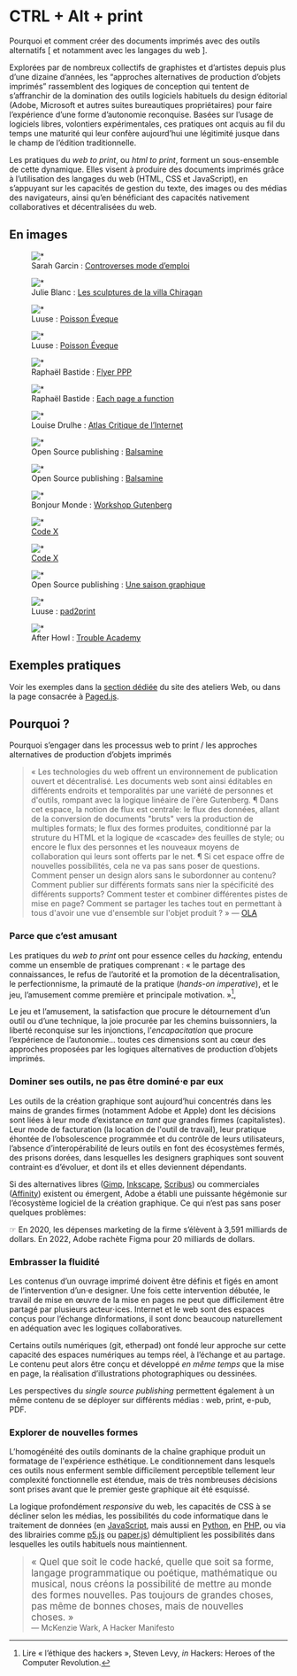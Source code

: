 # CTRL + Alt + print

Pourquoi et comment créer des documents imprimés avec des outils alternatifs \[ et notamment avec les langages du web \].

Explorées par de nombreux collectifs de graphistes et d’artistes depuis plus d’une dizaine d’années, les “approches alternatives de production d’objets imprimés” rassemblent des logiques de conception qui tentent de s’affranchir de la domination des outils logiciels habituels du design éditorial (Adobe, Microsoft et autres suites bureautiques propriétaires) pour faire l’expérience d’une forme d’autonomie reconquise. Basées sur l’usage de logiciels libres, volontiers expérimentales, ces pratiques ont acquis au fil du temps une maturité qui leur confère aujourd’hui une légitimité jusque dans le champ de l’édition traditionnelle. 

Les pratiques du _web to print_, ou _html to print_, forment un sous-ensemble de cette dynamique. Elles visent à produire des documents imprimés grâce à l’utilisation des langages du web (HTML, CSS et JavaScript), en s’appuyant sur les capacités de gestion du texte, des images ou des médias des navigateurs, ainsi qu’en bénéficiant des capacités nativement collaboratives et décentralisées du web. 

## En images


<div class="scrollables" >


<figure>
    <img src="img/controverses-home-4.png" alt="*">
    <figcaption>Sarah Garcin : <a href="https://controverses.org/mode-demploi/">Controverses mode d’emploi</a></figcaption>
</figure>
<figure>
    <img src="img/chiragan-0.jpg" alt="*">
    <figcaption>Julie Blanc : <a href="https://controverses.org/mode-demploi/">Les sculptures de la villa Chiragan</a></figcaption>
</figure>
<figure>
    <img src="img/luuse-poisson-eveque.png" alt="*">
    <figcaption>Luuse : <a href="https://gitlab.com/Luuse/poisson-eveque">Poisson Éveque</a></figcaption>
</figure>
<figure>
    <img src="img/12-poisson_eveque-couv.png" alt="*">
    <figcaption>Luuse : <a href="https://gitlab.com/Luuse/poisson-eveque">Poisson Éveque</a></figcaption>
</figure>
<figure>
    <img src="img/PPP-flyer-Raphael-Bastide.png" alt="*">
    <figcaption>Raphaël Bastide : <a href="https://prepostprint.org/">Flyer PPP</a></figcaption>
</figure>
<figure>
    <img src="img/epaf.png" alt="*">
    <figcaption>Raphaël Bastide : <a href="https://raphaelbastide.com/epaf/">Each page a function</a></figcaption>
</figure>
<figure>
    <img src="img/atlas-critique.png" alt="*">
    <figcaption>Louise Drulhe : <a href="https://louisedrulhe.fr/internet-atlas/">Atlas Critique de l’Internet</a></figcaption>
</figure>
<figure>
    <img src="img/balsamine.jpeg" alt="*" >
    <figcaption>Open Source publishing : <a href="http://osp.kitchen/work/balsamine.2020-2021/">Balsamine</a></figcaption>
</figure>
<figure>
    <img src="img/balsamine2.png" alt="*" >
    <figcaption>Open Source publishing : <a href="http://osp.kitchen/work/balsamine.2020-2021/">Balsamine</a></figcaption>
</figure>
<figure>
    <img src="img/bonjour-monde.png" alt="*">
    <figcaption>Bonjour Monde : <a href="http://bonjourmonde.net/">Workshop Gutenberg</a></figcaption>
</figure>
<figure>
    <img src="img/code-X_01.png" alt="*">
    <figcaption><a href="http://editions-hyx.com/fr/code-x">Code X</a></figcaption>
</figure>
<figure>
    <img src="img/web-1.png" alt="*">
    <figcaption><a href="http://editions-hyx.com/fr/code-x">Code X</a></figcaption>
</figure>
<figure>
    <img src="img/open-source-pusblishing.png" alt="*">
    <figcaption>Open Source publishing : <a href="http://osp.kitchen/workshop/saison-graphique/">Une saison graphique</a></figcaption>
</figure>
<figure>
    <img src="img/pad2print-DEViation-Luuse.png" alt="*">
    <figcaption>Luuse : <a href="https://gitlab.com/Luuse/pad2print/">pad2print</a></figcaption>
</figure>
<figure>
    <img src="img/trouble-academy.png" alt="*">
    <figcaption>After Howl : <a href="https://afterhowl.tumblr.com/">Trouble Academy</a>  </figcaption>
</figure>


</div>


## Exemples pratiques

Voir les exemples dans la [section dédiée](/web/pages/exemples/#htmltoprint) du site des ateliers Web, ou dans la page consacrée à [Paged.js](pagedjs/#more).


## Pourquoi ?

Pourquoi s’engager dans les processus web to print / les approches alternatives de production d’objets imprimés 

> « Les technologies du web offrent un environnement de publication ouvert et décentralisé. Les documents web sont ainsi éditables en différents endroits et temporalités par une variété de personnes et d'outils, rompant avec la logique linéaire de l'ère Gutenberg. ¶ Dans cet espace, la notion de flux est centrale: le flux des données, allant de la conversion de documents "bruts" vers la production de multiples formats; le flux des formes produites, conditionné par la struture du HTML et la logique de «cascade» des feuilles de style; ou encore le flux des personnes et les nouveaux moyens de collaboration qui leurs sont offerts par le net. ¶ Si cet espace offre de nouvelles possibilités, cela ne va pas sans poser de questions. Comment penser un design alors sans le subordonner au contenu? Comment publier sur différents formats sans nier la spécificité des différents supports? Comment tester et combiner différentes pistes de mise en page? Comment se partager les taches tout en permettant à tous d'avoir une vue d'ensemble sur l'objet produit ? »  — [OLA](http://ola4.outilslibresalternatifs.org/#00-ola)

### Parce que c’est amusant
Les pratiques du _web to print_ ont pour essence celles du _hacking_, entendu comme un ensemble de pratiques comprenant : « le partage des connaissances, le refus de l’autorité et la promotion de la décentralisation, le perfectionnisme, la primauté de la pratique (_hands-on imperative_), et le jeu, l’amusement comme première et principale motivation. »[^hacking],

[^hacking]:  Lire « l’éthique des hackers », Steven Levy, _in_ Hackers: Heroes of the Computer Revolution.

Le jeu et l’amusement, la satisfaction que procure le détournement d’un outil ou d’une technique, la joie procurée par les chemins buissonniers, la liberté reconquise sur les injonctions,  l’_encapacitation_ que procure l’expérience de l’autonomie… toutes ces dimensions sont au cœur des approches proposées par les logiques alternatives de production d’objets imprimés.

### Dominer ses outils, ne pas être dominé⋅e par eux

Les outils de la création graphique sont aujourd’hui concentrés dans les mains de grandes firmes (notamment Adobe et Apple) dont les décisions sont liées à leur mode d’existance _en tant que_ grandes firmes (capitalistes). Leur mode de facturation (la location de l'outil de travail), leur pratique éhontée de l’obsolescence programmée et du contrôle de leurs utilisateurs, l’absence d’interopérabilité de leurs outils en font des écosystèmes fermés, des prisons dorées, dans lesquelles les designers graphiques sont souvent contraint⋅es d’évoluer, et dont ils et elles deviennent dépendants.

Si des alternatives libres ([Gimp](https://www.gimp.org/), [Inkscape](https://inkscape.fr/), [Scribus](https://www.scribus.net/)) ou commerciales ([Affinity](https://affinity.serif.com/)) existent ou émergent, Adobe a établi une puissante hégémonie sur l’écosystème logiciel de la création graphique. Ce qui n’est pas sans poser quelques problèmes:

☞ En 2020, les dépenses marketing de la firme s’élèvent à 3,591 milliards de dollars. En 2022, Adobe rachète Figma pour 20 milliards de dollars.

### Embrasser la fluidité

Les contenus d’un ouvrage imprimé doivent être définis et figés en amont de l’intervention d’un⋅e designer. Une fois cette intervention débutée, le travail de mise en œuvre de la mise en pages ne peut que difficilement être partagé par plusieurs acteur⋅ices. Internet et le web sont des espaces conçus pour l’échange dînformations, il sont donc beaucoup naturellement en adéquation avec les logiques collaboratives. 

Certains outils numériques (git, etherpad) ont fondé leur approche sur cette capacité des espaces numériques au temps réel, à l’échange et au partage. Le contenu peut alors être conçu et développé _en même temps_ que la mise en page, la réalisation d’illustrations photographiques ou dessinées.

Les perspectives du _single source publishing_ permettent également à un même contenu de se déployer sur différents médias : web, print, e-pub, PDF.

### Explorer de nouvelles formes

L’homogénéité des outils dominants de la chaîne graphique produit un formatage de l'expérience esthétique. Le conditionnement dans lesquels ces outils nous enferment semble difficilement perceptible tellement leur complexité fonctionnelle est étendue, mais de très nombreuses décisions sont prises avant que le premier geste graphique ait été esquissé.

La logique profondément _responsive_ du web, les capacités de CSS à se décliner selon les médias, les possibilités du code informatique dans le traitement de données (en [JavaScript](../js), mais aussi en [Python](../python/), en [PHP](../php/), ou via des librairies comme [p5.js](../canvas/) ou [paper.js](../canvas/)) démultiplient les possibilités dans lesquelles les outils habituels nous maintiennent.

> <big>« Quel que soit le code hacké, quelle que soit sa forme, langage programmatique ou poétique, mathématique ou musical, nous créons la possibilité de mettre au monde des formes nouvelles. Pas toujours de grandes choses, pas même de bonnes choses, mais de nouvelles choses. »</big>    
— McKenzie Wark, A Hacker Manifesto